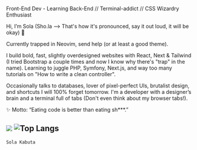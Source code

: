 Front-End Dev - Learning Back-End // Terminal-addict // CSS Wizardry Enthusiast

Hi, I’m Sola (Sho.la  --> That's how it's pronounced, say it out loud, it will be okay) 👋

Currently trapped in Neovim, send help (or at least a good theme).

I build bold, fast, slightly overdesigned websites with React, Next & Tailwind (I tried Bootstrap a couple times and now I know why there's "trap" in the name).
Learning to juggle PHP, Symfony, Next.js, and way too many tutorials on "How to write a clean controller".

Occasionally talks to databases, lover of pixel-perfect UIs, brutalist design, and shortcuts I will 100% forget tomorrow.
I'm a developer with a designer’s brain and a terminal full of tabs (Don't even think about my browser tabs!).

✨ Motto: “Eating code is better than eating sh***.”




![](https://github-readme-stats.vercel.app/api?username=SolaKabuta&theme=blueberry&hide_border=true&include_all_commits=true&count_private=true) 
![Top Langs](https://github-readme-stats.vercel.app/api/top-langs/?username=SolaKabuta&layout=compact&theme=blueberry&hide_border=true)
---



```console
Sola Kabuta
```
